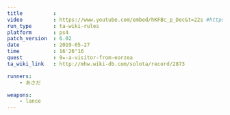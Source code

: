 ```yaml
---
title          :
video          : https://www.youtube.com/embed/hKFBc_p_Dec&t=22s #https://www.youtube.com/watch?v=hKFBc_p_Dec&t=22s
run_type       : ta-wiki-rules
platform       : ps4
patch_version  : 6.02
date           : 2019-05-27
time           : 16'26"16
quest          : 9★-a-visitor-from-eorzea
ta_wiki_link   : http://mhw.wiki-db.com/solota/record/2873

runners:
    - あさだ

weapons:
    - lance
---
```

